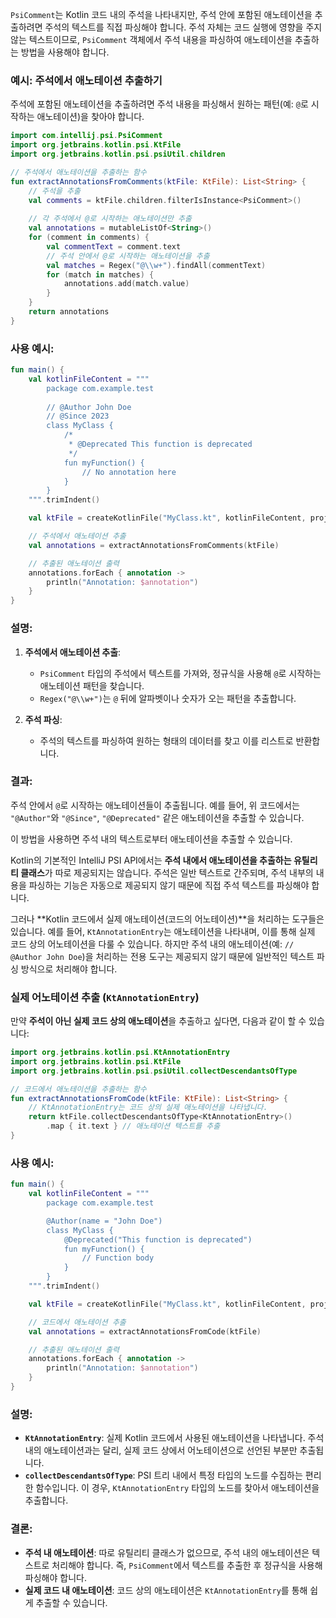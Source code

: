 `PsiComment`는 Kotlin 코드 내의 주석을 나타내지만, 주석 안에 포함된 애노테이션을 추출하려면 주석의 텍스트를 직접 파싱해야 합니다. 주석 자체는 코드 실행에 영향을 주지 않는 텍스트이므로, `PsiComment` 객체에서 주석 내용을 파싱하여 애노테이션을 추출하는 방법을 사용해야 합니다.

### 예시: 주석에서 애노테이션 추출하기

주석에 포함된 애노테이션을 추출하려면 주석 내용을 파싱해서 원하는 패턴(예: `@`로 시작하는 애노테이션)을 찾아야 합니다.

```kotlin
import com.intellij.psi.PsiComment
import org.jetbrains.kotlin.psi.KtFile
import org.jetbrains.kotlin.psi.psiUtil.children

// 주석에서 애노테이션을 추출하는 함수
fun extractAnnotationsFromComments(ktFile: KtFile): List<String> {
    // 주석을 추출
    val comments = ktFile.children.filterIsInstance<PsiComment>()
    
    // 각 주석에서 @로 시작하는 애노테이션만 추출
    val annotations = mutableListOf<String>()
    for (comment in comments) {
        val commentText = comment.text
        // 주석 안에서 @로 시작하는 애노테이션을 추출
        val matches = Regex("@\\w+").findAll(commentText)
        for (match in matches) {
            annotations.add(match.value)
        }
    }
    return annotations
}
```

### 사용 예시:

```kotlin
fun main() {
    val kotlinFileContent = """
        package com.example.test
        
        // @Author John Doe
        // @Since 2023
        class MyClass {
            /*
             * @Deprecated This function is deprecated
             */
            fun myFunction() {
                // No annotation here
            }
        }
    """.trimIndent()

    val ktFile = createKotlinFile("MyClass.kt", kotlinFileContent, project)

    // 주석에서 애노테이션 추출
    val annotations = extractAnnotationsFromComments(ktFile)

    // 추출된 애노테이션 출력
    annotations.forEach { annotation ->
        println("Annotation: $annotation")
    }
}
```

### 설명:
1. **주석에서 애노테이션 추출**:
   - `PsiComment` 타입의 주석에서 텍스트를 가져와, 정규식을 사용해 `@`로 시작하는 애노테이션 패턴을 찾습니다.
   - `Regex("@\\w+")`는 `@` 뒤에 알파벳이나 숫자가 오는 패턴을 추출합니다.
   
2. **주석 파싱**:
   - 주석의 텍스트를 파싱하여 원하는 형태의 데이터를 찾고 이를 리스트로 반환합니다.

### 결과:
주석 안에서 `@`로 시작하는 애노테이션들이 추출됩니다. 예를 들어, 위 코드에서는 `"@Author"`와 `"@Since"`, `"@Deprecated"` 같은 애노테이션을 추출할 수 있습니다.

이 방법을 사용하면 주석 내의 텍스트로부터 애노테이션을 추출할 수 있습니다.


Kotlin의 기본적인 IntelliJ PSI API에서는 **주석 내에서 애노테이션을 추출하는 유틸리티 클래스**가 따로 제공되지는 않습니다. 주석은 일반 텍스트로 간주되며, 주석 내부의 내용을 파싱하는 기능은 자동으로 제공되지 않기 때문에 직접 주석 텍스트를 파싱해야 합니다.

그러나 **Kotlin 코드에서 실제 애노테이션(코드의 어노테이션)**을 처리하는 도구들은 있습니다. 예를 들어, `KtAnnotationEntry`는 애노테이션을 나타내며, 이를 통해 실제 코드 상의 어노테이션을 다룰 수 있습니다. 하지만 주석 내의 애노테이션(예: `// @Author John Doe`)을 처리하는 전용 도구는 제공되지 않기 때문에 일반적인 텍스트 파싱 방식으로 처리해야 합니다.

### 실제 어노테이션 추출 (`KtAnnotationEntry`)

만약 **주석이 아닌 실제 코드 상의 애노테이션**을 추출하고 싶다면, 다음과 같이 할 수 있습니다:

```kotlin
import org.jetbrains.kotlin.psi.KtAnnotationEntry
import org.jetbrains.kotlin.psi.KtFile
import org.jetbrains.kotlin.psi.psiUtil.collectDescendantsOfType

// 코드에서 애노테이션을 추출하는 함수
fun extractAnnotationsFromCode(ktFile: KtFile): List<String> {
    // KtAnnotationEntry는 코드 상의 실제 애노테이션을 나타냅니다.
    return ktFile.collectDescendantsOfType<KtAnnotationEntry>()
        .map { it.text } // 애노테이션 텍스트를 추출
}
```

### 사용 예시:

```kotlin
fun main() {
    val kotlinFileContent = """
        package com.example.test

        @Author(name = "John Doe")
        class MyClass {
            @Deprecated("This function is deprecated")
            fun myFunction() {
                // Function body
            }
        }
    """.trimIndent()

    val ktFile = createKotlinFile("MyClass.kt", kotlinFileContent, project)

    // 코드에서 애노테이션 추출
    val annotations = extractAnnotationsFromCode(ktFile)

    // 추출된 애노테이션 출력
    annotations.forEach { annotation ->
        println("Annotation: $annotation")
    }
}
```

### 설명:
- **`KtAnnotationEntry`**: 실제 Kotlin 코드에서 사용된 애노테이션을 나타냅니다. 주석 내의 애노테이션과는 달리, 실제 코드 상에서 어노테이션으로 선언된 부분만 추출됩니다.
- **`collectDescendantsOfType`**: PSI 트리 내에서 특정 타입의 노드를 수집하는 편리한 함수입니다. 이 경우, `KtAnnotationEntry` 타입의 노드를 찾아서 애노테이션을 추출합니다.

### 결론:
- **주석 내 애노테이션**: 따로 유틸리티 클래스가 없으므로, 주석 내의 애노테이션은 텍스트로 처리해야 합니다. 즉, `PsiComment`에서 텍스트를 추출한 후 정규식을 사용해 파싱해야 합니다.
- **실제 코드 내 애노테이션**: 코드 상의 애노테이션은 `KtAnnotationEntry`를 통해 쉽게 추출할 수 있습니다.